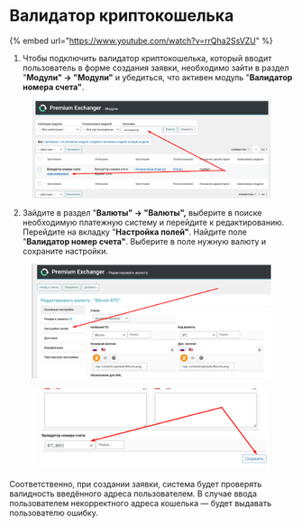 # Валидатор криптокошелька

{% embed url="https://www.youtube.com/watch?v=rrQha2SsVZU" %}

1. Чтобы подключить валидатор криптокошелька, который вводит пользователь в форме создания заявки, необходимо зайти в раздел "**Модули" -> "Модули"** и убедиться, что активен модуль "**Валидатор номера счета"**.&#x20;

<figure><img src="../../.gitbook/assets/Screenshot_19.png" alt=""><figcaption></figcaption></figure>

2. Зайдите в раздел "**Валюты" -> "Валюты",** выберите в поиске необходимую платежную систему и перейдите к редактированию. Перейдите на вкладку "**Настройка полей"**. Найдите поле "**Валидатор номер счета"**. Выберите в поле нужную валюту и сохраните настройки.

<figure><img src="../../.gitbook/assets/Screenshot_20 (4).png" alt=""><figcaption></figcaption></figure>

<figure><img src="../../.gitbook/assets/Screenshot_21 (2).png" alt=""><figcaption></figcaption></figure>

Соответственно, при создании заявки, система будет проверять валидность введённого адреса пользователем. В случае ввода пользователем некорректного адреса кошелька — будет выдавать пользователю ошибку.&#x20;
